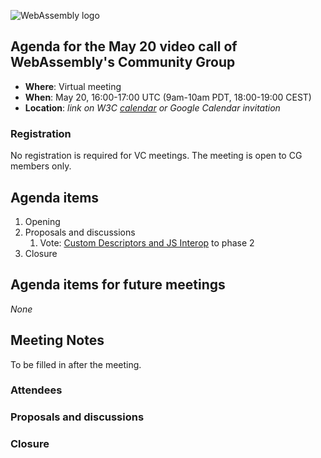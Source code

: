 ![WebAssembly logo](/images/WebAssembly.png)

## Agenda for the May 20 video call of WebAssembly's Community Group

- **Where**: Virtual meeting
- **When**: May 20, 16:00-17:00 UTC (9am-10am PDT, 18:00-19:00 CEST)
- **Location**: *link on W3C [calendar](https://www.w3.org/groups/cg/webassembly/calendar/) or Google Calendar invitation*

### Registration

No registration is required for VC meetings. The meeting is open to CG members only.

## Agenda items

1. Opening
1. Proposals and discussions
    1. Vote: [Custom Descriptors and JS Interop](https://github.com/WebAssembly/custom-descriptors/blob/main/proposals/custom-descriptors/Overview.md) to phase 2
1. Closure

## Agenda items for future meetings

*None*

## Meeting Notes

To be filled in after the meeting.

### Attendees

### Proposals and discussions

### Closure

